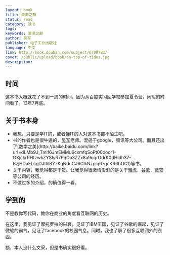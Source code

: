 ```yaml
---
layout: book
title: 浪潮之巅
status: read
category: 读书
tags: 
keywords: 浪潮之巅
author: 吴军
publisher: 电子工业出版社
language: 中文
link: http://book.douban.com/subject/6709783/
cover: /public/upload/book/on-top-of-tides.jpg
description: 
---
```

## 时间
这本书大概就花了不到一周的时间，因为从百度实习回学校参加夏令营，闲暇的时间看了。13年7月底。
## 关于书本身
*   我想，只要是学IT的，或者懂IT的人对这本书都不陌生吧。
*   书的作者也是很牛逼的，[吴军](http://baike.baidu.com/link?url=ztpxLiJdn4YCAD4tTF6k4P_1fnJ5x4RWa2JeePAvcZ3Sl43QSqnKM0SwHDtKFpr9CIq3mNjAhcwIJXr765ViH_)老师。混迹于google，腾讯等大公司。而且还出了[数学之美](http://baike.baidu.com/link?url=dLMb9J_Tmif6JmEMMu6cxmfqSoPt00ooor1-GXjckrRHtzwkZYSIyR7PqOa3ZZx8a9oqrOdrK0dHldh37-BzjHDaELcgDJItilBYzKqNduCJ6ClkNzpiq67gcKR6bOC1)等书。
*   关于内容，我觉得都是干货。让我觉得很激情澎湃的是关于[雅虎](http://www.yahoo.com)，[谷歌](http://www.google.com.hk)，[微软](http://www.microsoft.com)等公司的经历。
*   不做过多的介绍，的确值得一看。
## 学到的
不是教你写代码，教你在商业的角度看互联网的历史。

在这里，我见证了摩托罗拉的兴衰，见证了IBM王国，见证了谷歌的崛起，见证了微软的霸气，见证了facebook的校园气息。同时，我也了解了很多互联网外的东西。

额，本人没什么文采，但是书确实很好看。